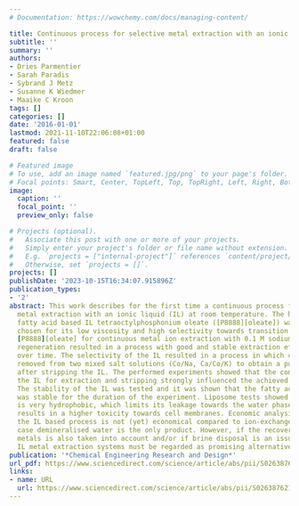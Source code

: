 ```yaml
---
# Documentation: https://wowchemy.com/docs/managing-content/

title: Continuous process for selective metal extraction with an ionic liquid
subtitle: ''
summary: ''
authors:
- Dries Parmentier
- Sarah Paradis
- Sybrand J Metz
- Susanne K Wiedmer
- Maaike C Kroon
tags: []
categories: []
date: '2016-01-01'
lastmod: 2021-11-10T22:06:08+01:00
featured: false
draft: false

# Featured image
# To use, add an image named `featured.jpg/png` to your page's folder.
# Focal points: Smart, Center, TopLeft, Top, TopRight, Left, Right, BottomLeft, Bottom, BottomRight.
image:
  caption: ''
  focal_point: ''
  preview_only: false

# Projects (optional).
#   Associate this post with one or more of your projects.
#   Simply enter your project's folder or file name without extension.
#   E.g. `projects = ["internal-project"]` references `content/project/deep-learning/index.md`.
#   Otherwise, set `projects = []`.
projects: []
publishDate: '2023-10-15T16:34:07.915896Z'
publication_types:
- '2'
abstract: This work describes for the first time a continuous process for selective
  metal extraction with an ionic liquid (IL) at room temperature. The hydrophobic
  fatty acid based IL tetraoctylphosphonium oleate ([P8888][oleate]) was specifically
  chosen for its low viscosity and high selectivity towards transition metals. Applying
  [P8888][oleate] for continuous metal ion extraction with 0.1 M sodium oxalate for
  regeneration resulted in a process with good and stable extraction efficiencies
  over time. The selectivity of the IL resulted in a process in which cobalt was selectively
  removed from two mixed salt solutions (Co/Na, Ca/Co/K) to obtain a pure cobalt stream
  after stripping the IL. The performed experiments showed that the contact time of
  the IL for extraction and stripping strongly influenced the achieved efficiencies.
  The stability of the IL was tested and it was shown that the fatty acid based IL
  was stable for the duration of the experiment. Liposome tests showed that the IL
  is very hydrophobic, which limits its leakage towards the water phase, but also
  results in a higher toxicity towards cell membranes. Economic analysis shows that
  the IL based process is not (yet) economical compared to ion-exchange resins, in
  case demineralised water is the only product. However, if the recovery of valuable
  metals is also taken into account and/or if brine disposal is an issue, then continuous
  IL metal extraction systems must be regarded as promising alternatives.
publication: '*Chemical Engineering Research and Design*'
url_pdf: https://www.sciencedirect.com/science/article/abs/pii/S0263876216300028
links:
- name: URL
  url: https://www.sciencedirect.com/science/article/abs/pii/S0263876216300028
---
```

